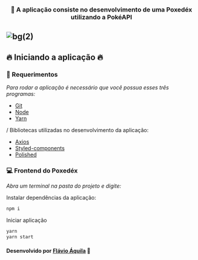 <h3 align="center">
    <a">🔗 A aplicação consiste no desenvolvimento de uma Poxedéx utilizando a PokéAPI</a>
</h3>

## ![bg(2)](https://user-images.githubusercontent.com/56550632/167311962-f801970e-f9e6-4987-bcb8-58fec7e5f60a.jpg)

## :fire: Iniciando a aplicação :fire:

### :pencil: Requerimentos

_Para rodar a aplicação é necessário que você possua esses três programas:_

- [Git](https://git-scm.com)
- [Node](https://nodejs.org/)
- [Yarn](https://yarnpkg.com/)

/ Bibliotecas utilizadas no desenvolvimento da aplicação:

- [Axios](https://www.npmjs.com/package/axios)
- [Styled-components](https://styled-components.com/)
- [Polished](https://polished.js.org/)

### :computer: Frontend do Poxedéx

_Abra um terminal na pasta do projeto e digite:_

Instalar dependências da aplicação:

```bash
npm i
```

Iniciar aplicação

```bash
yarn
yarn start
```

#### Desenvolvido por [Flávio Áquila](https://www.linkedin.com/in/flavioaquila/) :purple_heart:
